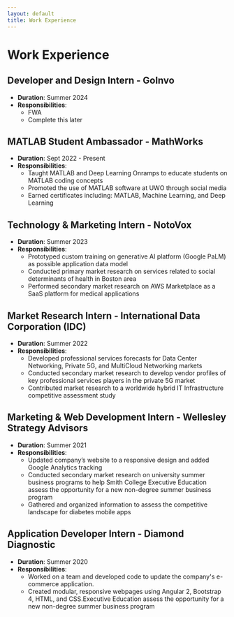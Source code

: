 ```yaml
---
layout: default
title: Work Experience
---
```


# Work Experience

## Developer and Design Intern - GoInvo
- **Duration**: Summer 2024
- **Responsibilities**:
  - FWA
  - Complete this later

## MATLAB Student Ambassador - MathWorks
- **Duration**: Sept 2022 - Present
- **Responsibilities**:
  - Taught MATLAB and Deep Learning Onramps to educate students on MATLAB coding concepts
  - Promoted the use of MATLAB software at UWO through social media
  - Earned certificates including: MATLAB, Machine Learning, and Deep Learning

## Technology & Marketing Intern - NotoVox
- **Duration**: Summer 2023
- **Responsibilities**:
  - Prototyped custom training on generative AI platform (Google PaLM) as possible application data model
  - Conducted primary market research on services related to social determinants of health in Boston area
  - Performed secondary market research on AWS Marketplace as a SaaS platform for medical applications

## Market Research Intern - International Data Corporation (IDC)
- **Duration**: Summer 2022
- **Responsibilities**:
  - Developed professional services forecasts for Data Center Networking, Private 5G, and MultiCloud Networking markets
  - Conducted secondary market research to develop vendor profiles of key professional services players in the private 5G market
  - Contributed market research to a worldwide hybrid IT Infrastructure competitive assessment study

## Marketing & Web Development Intern - Wellesley Strategy Advisors 
- **Duration**: Summer 2021
- **Responsibilities**:
  - Updated company’s website to a responsive design and added Google Analytics tracking
  - Conducted secondary market research on university summer business programs to help Smith College Executive Education assess the opportunity for a new non-degree summer business program 
  - Gathered and organized information to assess the competitive landscape for diabetes mobile apps

## Application Developer Intern - Diamond Diagnostic
- **Duration**: Summer 2020
- **Responsibilities**:
  - Worked on a team and developed code to update the company's e-commerce application.
  - Created modular, responsive webpages using Angular 2, Bootstrap 4, HTML, and CSS.Executive Education assess the opportunity for a new non-degree summer business program 
  